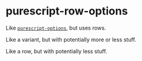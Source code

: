 # purescript-row-options

Like [`purescript-options`](https://pursuit.purescript.org/packages/purescript-options), but uses rows.

Like a variant, but with potentially more or less stuff.

Like a row, but with potentially less stuff.